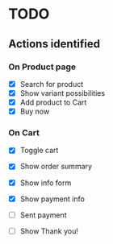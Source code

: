 # TODO
## Actions identified
### On Product page
* [X] Search for product
* [X] Show variant possibilities
* [X] Add product to Cart
* [X] Buy now
### On Cart
* [X] Toggle cart
* [X] Show order summary
* [X] Show info form
* [X] Show payment info
* [ ] Sent payment
* [ ] Show Thank you!

